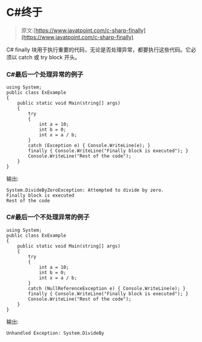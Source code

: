 # C#终于

> 原文:[https://www.javatpoint.com/c-sharp-finally](https://www.javatpoint.com/c-sharp-finally)

C# finally 块用于执行重要的代码，无论是否处理异常，都要执行这些代码。它必须以 catch 或 try block 开头。

### C#最后一个处理异常的例子

```
using System;
public class ExExample
{
    public static void Main(string[] args)
    {
        try
        {
            int a = 10;
            int b = 0;
            int x = a / b;
        }
        catch (Exception e) { Console.WriteLine(e); }
        finally { Console.WriteLine("Finally block is executed"); }
        Console.WriteLine("Rest of the code");
    }
}

```

输出:

```
System.DivideByZeroException: Attempted to divide by zero.
Finally block is executed
Rest of the code

```

### C#最后一个不处理异常的例子

```
using System;
public class ExExample
{
    public static void Main(string[] args)
    {
        try
        {
            int a = 10;
            int b = 0;
            int x = a / b;
        }
        catch (NullReferenceException e) { Console.WriteLine(e); }
        finally { Console.WriteLine("Finally block is executed"); }
        Console.WriteLine("Rest of the code");
    }
}

```

输出:

```
Unhandled Exception: System.DivideBy

```